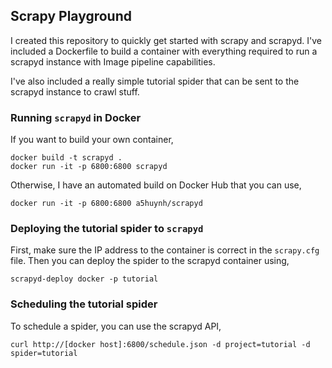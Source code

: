 
## Scrapy Playground

I created this repository to quickly get started with scrapy and scrapyd. I've
included a Dockerfile to build a container with everything required to run a
scrapyd instance with Image pipeline capabilities.

I've also included a really simple tutorial spider that can be sent to the
scrapyd instance to crawl stuff.


### Running `scrapyd` in Docker

If you want to build your own container,

    docker build -t scrapyd .
    docker run -it -p 6800:6800 scrapyd

Otherwise, I have an automated build on Docker Hub that you can use,

    docker run -it -p 6800:6800 a5huynh/scrapyd


### Deploying the tutorial spider to `scrapyd`

First, make sure the IP address to the container is correct in the `scrapy.cfg`
file. Then you can deploy the spider to the scrapyd container using,

    scrapyd-deploy docker -p tutorial


### Scheduling the tutorial spider

To schedule a spider, you can use the scrapyd API,

    curl http://[docker host]:6800/schedule.json -d project=tutorial -d spider=tutorial
